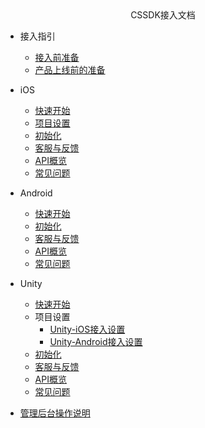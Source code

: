 <!-- _navbar.md -->

<center>CSSDK接入文档</center>

* 接入指引
  * [接入前准备](cssdk/other/preparation.md)
  * [产品上线前的准备](cssdk/other/release.md)

* iOS
  * [快速开始](cssdk/ios/ios_start.md)
  * [项目设置](cssdk/ios/ios_setting.md)
  * [初始化](cssdk/ios/ios_init.md)
  * [客服与反馈](cssdk/ios/ios_feedback.md)
  * [API概览](cssdk/ios/ios_api.md)
  * [常见问题](cssdk/ios/ios_faq.md)

* Android
  * [快速开始](cssdk/android/android_start.md)
  * [初始化](cssdk/android/android_init.md)
  * [客服与反馈](cssdk/android/android_feedback.md)
  * [API概览](cssdk/android/android_api.md)
  * [常见问题](cssdk/android/android_faq.md)

* Unity
  * [快速开始](cssdk/unity/unity_start.md)
  * 项目设置
    * [Unity-iOS接入设置](cssdk/unity/unity_ios.md)
    * [Unity-Android接入设置](cssdk/unity/unity_android.md)
  * [初始化](cssdk/unity/unity_init.md)
  * [客服与反馈](cssdk/unity/unity_feedback.md)
  * [API概览](cssdk/unity/unity_api.md)
  * [常见问题](cssdk/unity/unity_faq.md)

  
  
* [管理后台操作说明](cssdk/other/manager.md)